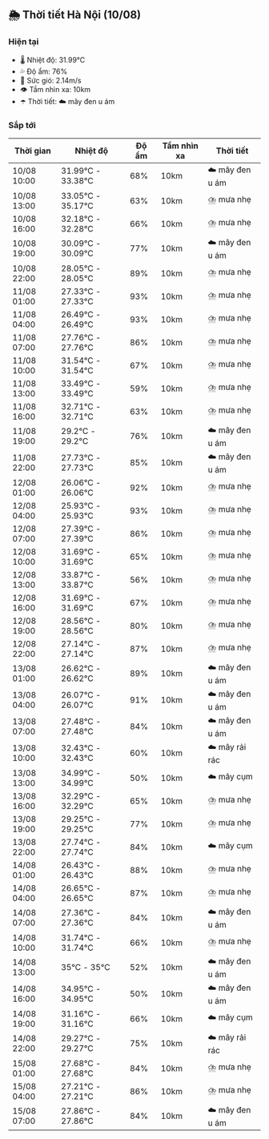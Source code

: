 ## 🌦️ Thời tiết Hà Nội (10/08)

### Hiện tại

- 🌡️ Nhiệt độ: 31.99℃
- 💦 Độ ẩm: 76%
- 💨 Sức gió: 2.14m/s
- 👁️ Tầm nhìn xa: 10km
- ☂️ Thời tiết: ☁️ mây đen u ám

### Sắp tới

| Thời gian | Nhiệt độ | Độ ẩm | Tầm nhìn xa | Thời tiết |
| --- | --- | --- | --- | --- |
| 10/08 10:00 | 31.99℃ - 33.38℃ | 68% | 10km | ☁️ mây đen u ám |
| 10/08 13:00 | 33.05℃ - 35.17℃ | 63% | 10km | ⛈️ mưa nhẹ |
| 10/08 16:00 | 32.18℃ - 32.28℃ | 66% | 10km | ⛈️ mưa nhẹ |
| 10/08 19:00 | 30.09℃ - 30.09℃ | 77% | 10km | ☁️ mây đen u ám |
| 10/08 22:00 | 28.05℃ - 28.05℃ | 89% | 10km | ⛈️ mưa nhẹ |
| 11/08 01:00 | 27.33℃ - 27.33℃ | 93% | 10km | ⛈️ mưa nhẹ |
| 11/08 04:00 | 26.49℃ - 26.49℃ | 93% | 10km | ⛈️ mưa nhẹ |
| 11/08 07:00 | 27.76℃ - 27.76℃ | 86% | 10km | ⛈️ mưa nhẹ |
| 11/08 10:00 | 31.54℃ - 31.54℃ | 67% | 10km | ⛈️ mưa nhẹ |
| 11/08 13:00 | 33.49℃ - 33.49℃ | 59% | 10km | ⛈️ mưa nhẹ |
| 11/08 16:00 | 32.71℃ - 32.71℃ | 63% | 10km | ⛈️ mưa nhẹ |
| 11/08 19:00 | 29.2℃ - 29.2℃ | 76% | 10km | ☁️ mây đen u ám |
| 11/08 22:00 | 27.73℃ - 27.73℃ | 85% | 10km | ☁️ mây đen u ám |
| 12/08 01:00 | 26.06℃ - 26.06℃ | 92% | 10km | ⛈️ mưa nhẹ |
| 12/08 04:00 | 25.93℃ - 25.93℃ | 93% | 10km | ⛈️ mưa nhẹ |
| 12/08 07:00 | 27.39℃ - 27.39℃ | 86% | 10km | ⛈️ mưa nhẹ |
| 12/08 10:00 | 31.69℃ - 31.69℃ | 65% | 10km | ⛈️ mưa nhẹ |
| 12/08 13:00 | 33.87℃ - 33.87℃ | 56% | 10km | ⛈️ mưa nhẹ |
| 12/08 16:00 | 31.69℃ - 31.69℃ | 67% | 10km | ⛈️ mưa nhẹ |
| 12/08 19:00 | 28.56℃ - 28.56℃ | 80% | 10km | ⛈️ mưa nhẹ |
| 12/08 22:00 | 27.14℃ - 27.14℃ | 87% | 10km | ⛈️ mưa nhẹ |
| 13/08 01:00 | 26.62℃ - 26.62℃ | 89% | 10km | ☁️ mây đen u ám |
| 13/08 04:00 | 26.07℃ - 26.07℃ | 91% | 10km | ☁️ mây đen u ám |
| 13/08 07:00 | 27.48℃ - 27.48℃ | 84% | 10km | ☁️ mây đen u ám |
| 13/08 10:00 | 32.43℃ - 32.43℃ | 60% | 10km | ☁️ mây rải rác |
| 13/08 13:00 | 34.99℃ - 34.99℃ | 50% | 10km | ☁️ mây cụm |
| 13/08 16:00 | 32.29℃ - 32.29℃ | 65% | 10km | ⛈️ mưa nhẹ |
| 13/08 19:00 | 29.25℃ - 29.25℃ | 77% | 10km | ⛈️ mưa nhẹ |
| 13/08 22:00 | 27.74℃ - 27.74℃ | 84% | 10km | ☁️ mây cụm |
| 14/08 01:00 | 26.43℃ - 26.43℃ | 88% | 10km | ⛈️ mưa nhẹ |
| 14/08 04:00 | 26.65℃ - 26.65℃ | 87% | 10km | ⛈️ mưa nhẹ |
| 14/08 07:00 | 27.36℃ - 27.36℃ | 84% | 10km | ☁️ mây đen u ám |
| 14/08 10:00 | 31.74℃ - 31.74℃ | 66% | 10km | ⛈️ mưa nhẹ |
| 14/08 13:00 | 35℃ - 35℃ | 52% | 10km | ☁️ mây đen u ám |
| 14/08 16:00 | 34.95℃ - 34.95℃ | 50% | 10km | ☁️ mây đen u ám |
| 14/08 19:00 | 31.16℃ - 31.16℃ | 66% | 10km | ☁️ mây cụm |
| 14/08 22:00 | 29.27℃ - 29.27℃ | 75% | 10km | ☁️ mây rải rác |
| 15/08 01:00 | 27.68℃ - 27.68℃ | 84% | 10km | ⛈️ mưa nhẹ |
| 15/08 04:00 | 27.21℃ - 27.21℃ | 86% | 10km | ⛈️ mưa nhẹ |
| 15/08 07:00 | 27.86℃ - 27.86℃ | 84% | 10km | ☁️ mây đen u ám |
